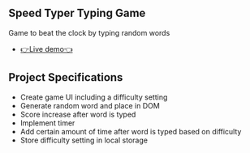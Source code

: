 ## Speed Typer Typing Game

Game to beat the clock by typing random words

- [👉Live demo👈](https://gazzaar.github.io/JS-mini-projects/typing-game)

## Project Specifications

- Create game UI including a difficulty setting
- Generate random word and place in DOM
- Score increase after word is typed
- Implement timer
- Add certain amount of time after word is typed based on difficulty
- Store difficulty setting in local storage
